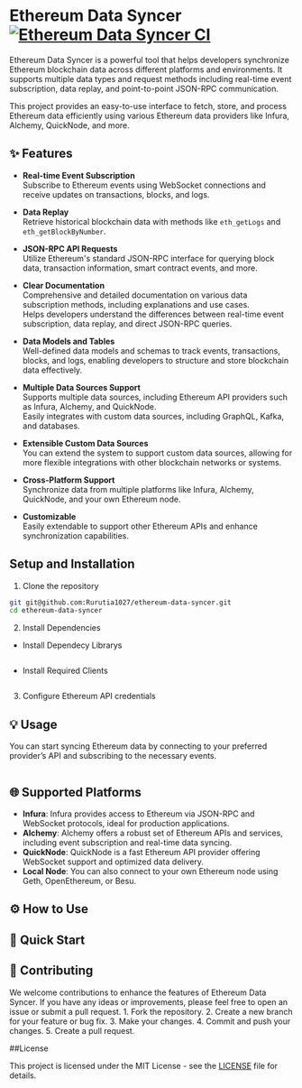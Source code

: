 # Ethereum Data Syncer [![Ethereum Data Syncer CI](https://github.com/Rurutia1027/ethereum-data-syncer/actions/workflows/ci.yml/badge.svg?branch=main)](https://github.com/Rurutia1027/ethereum-data-syncer/actions/workflows/ci.yml)

Ethereum Data Syncer is a powerful tool that helps developers synchronize Ethereum blockchain data across different platforms and environments. It supports multiple data types and request methods including real-time event subscription, data replay, and point-to-point JSON-RPC communication.

This project provides an easy-to-use interface to fetch, store, and process Ethereum data efficiently using various Ethereum data providers like Infura, Alchemy, QuickNode, and more.

## ✨ Features

- **Real-time Event Subscription**  
  Subscribe to Ethereum events using WebSocket connections and receive updates on transactions, blocks, and logs.

- **Data Replay**  
  Retrieve historical blockchain data with methods like `eth_getLogs` and `eth_getBlockByNumber`.

- **JSON-RPC API Requests**  
  Utilize Ethereum's standard JSON-RPC interface for querying block data, transaction information, smart contract events, and more.

- **Clear Documentation**  
  Comprehensive and detailed documentation on various data subscription methods, including explanations and use cases.  
  Helps developers understand the differences between real-time event subscription, data replay, and direct JSON-RPC queries.

- **Data Models and Tables**  
  Well-defined data models and schemas to track events, transactions, blocks, and logs, enabling developers to structure and store blockchain data effectively.

- **Multiple Data Sources Support**  
  Supports multiple data sources, including Ethereum API providers such as Infura, Alchemy, and QuickNode.  
  Easily integrates with custom data sources, including GraphQL, Kafka, and databases.

- **Extensible Custom Data Sources**  
  You can extend the system to support custom data sources, allowing for more flexible integrations with other blockchain networks or systems.

- **Cross-Platform Support**  
  Synchronize data from multiple platforms like Infura, Alchemy, QuickNode, and your own Ethereum node.

- **Customizable**  
  Easily extendable to support other Ethereum APIs and enhance synchronization capabilities.

## Setup and Installation

1. Clone the repository

```bash
git git@github.com:Rurutia1027/ethereum-data-syncer.git
cd ethereum-data-syncer
```

2. Install Dependencies

- Install Dependecy Librarys

```bash

```

- Install Required Clients

```bash

```

3. Configure Ethereum API credentials

## 💡 Usage

You can start syncing Ethereum data by connecting to your preferred provider’s API and subscribing to the necessary events.

```rust

```

## 🌐 Supported Platforms

- **Infura**: Infura provides access to Ethereum via JSON-RPC and WebSocket protocols, ideal for production applications.
- **Alchemy**: Alchemy offers a robust set of Ethereum APIs and services, including event subscription and real-time data syncing.
- **QuickNode**: QuickNode is a fast Ethereum API provider offering WebSocket support and optimized data delivery.
- **Local Node**: You can also connect to your own Ethereum node using Geth, OpenEthereum, or Besu.

## ⚙️ How to Use

## 🚀 Quick Start

## 🤝 Contributing

We welcome contributions to enhance the features of Ethereum Data Syncer. If you have any ideas or improvements, please feel free to open an issue or submit a pull request. 1. Fork the repository. 2. Create a new branch for your feature or bug fix. 3. Make your changes. 4. Commit and push your changes. 5. Create a pull request.

##License

This project is licensed under the MIT License - see the [LICENSE](./LICENSE) file for details.
